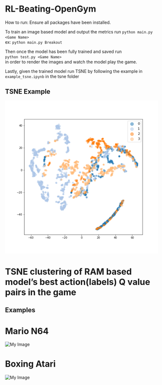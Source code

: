 # RL-Beating-OpenGym

How to run:
Ensure all packages have been installed.


To train an image based model and output the metrics run `python main.py <Game Name>`  
  ex: `python main.py Breakout`  
  
Then once the model has been fully trained and saved run   
  `python test.py <Game Name>`  
in order to render the images and watch the model play the game.   
  
Lastly, given the trained model run TSNE by following the example in `example_tsne.ipynb` in the tsne folder   

## TSNE Example

![My Image](tsne/breakout-tsne.png)

# TSNE clustering of RAM based model’s best action(labels) Q value pairs in the game

## Examples

# Mario N64
![My Image](examples/mario-run.gif)

# Boxing Atari
![My Image](examples/boxing-game.gif)
